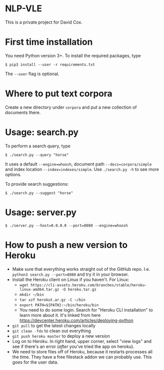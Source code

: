 NLP-VLE
=======

This is a private project for David Cox.

First time installation
=======================

You need Python version 3+. To install the required packages, type

    $ pip3 install --user -r requirements.txt

The `--user` flag is optional.

Where to put text corpora
=========================

Create a new directory under `corpora` and put a new collection of documents
there.

Usage: search.py
================

To perform a search query, type

    $ ./search.py --query "horse"

It uses a default `--engine=whoosh`, document path `--docs=corpora/simple` and
index location `--index=indexes/simple`. Use `./search.py -h` to see more
options.

To provide search suggestions:

    $ ./search.py --suggest "horse"

Usage: server.py
================

    $ ./server.py --host=0.0.0.0 --port=8080 --engine=whoosh

How to push a new version to Heroku
===================================

  * Make sure that everything works straight out of the GitHub repo. I.e.
    `python3 search.py --port=8080` and try it in your browser.
  * Install the Heroku client on Linux if you haven't. For Linux:
    * `wget https://cli-assets.heroku.com/branches/stable/heroku-linux-amd64.tar.gz -O heroku.tar.gz`
    * `mkdir ~/bin`
    * `tar xzf herokut.ar.gz -C ~/bin`
    * `export PATH=${PATH}:~/bin/heroku/bin`
    * You need to do some login. Search for "Heroku CLI installation" to learn
      more about it. It's linked from here https://devcenter.heroku.com/articles/deploying-python
  * `git pull` to get the latest changes locally
  * `git clean -fdx` to clean out everything
  * `git push heroku master` to deploy a new version
  * Log on to Heroku. In right hand, upper corner, select "view logs" and see
    if there's an error (*after* you've tried the app on heroku).
  * We need to store files off of Heroku, because it restarts processes all the
    time. They have a free filestack addon we can probably use. This goes for
    the user data.
